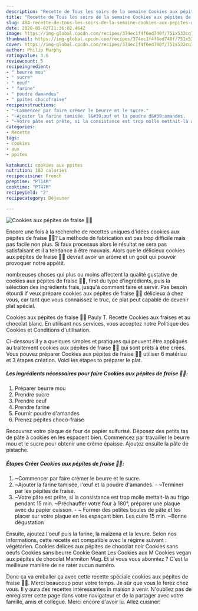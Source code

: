 ```yaml
---
description: "Recette de Tous les soirs de la semaine Cookies aux pépites de fraise 🍓🍪"
title: "Recette de Tous les soirs de la semaine Cookies aux pépites de fraise 🍓🍪"
slug: 484-recette-de-tous-les-soirs-de-la-semaine-cookies-aux-pepites-de-fraise
date: 2020-05-02T21:36:02.464Z
image: https://img-global.cpcdn.com/recipes/374ec1f4f6ed740f/751x532cq70/cookies-aux-pepites-de-fraise-🍓🍪-photo-principale-de-la-recette.jpg
thumbnail: https://img-global.cpcdn.com/recipes/374ec1f4f6ed740f/751x532cq70/cookies-aux-pepites-de-fraise-🍓🍪-photo-principale-de-la-recette.jpg
cover: https://img-global.cpcdn.com/recipes/374ec1f4f6ed740f/751x532cq70/cookies-aux-pepites-de-fraise-🍓🍪-photo-principale-de-la-recette.jpg
author: Philip Murphy
ratingvalue: 3.6
reviewcount: 5
recipeingredient:
- " beurre mou"
- " sucre"
- " oeuf"
- " farine"
- " poudre damandes"
- " ppites chocofraise"
recipeinstructions:
- "~Commencer par faire crèmer le beurre et le sucre."
- "~Ajouter la farine tamisée, l&#39;œuf et la poudre d&#39;amandes.   ~Terminer par les pépites de fraise."
- "~Votre pâte est prête, si la consistance est trop molle mettait-là au frigo pendant 15 min. ~Préchauffer votre four à 180°, préparer une plaque avec du papier cuisson.  ~ Former des petites boules de pâte et les placer sur votre plaque en les espaçant bien. Les cuire 15 min. ~Bonne dégustation"
categories:
- Recette
tags:
- cookies
- aux
- ppites

katakunci: cookies aux ppites 
nutrition: 103 calories
recipecuisine: French
preptime: "PT14M"
cooktime: "PT47M"
recipeyield: "2"
recipecategory: Déjeuner

---
```



![Cookies aux pépites de fraise 🍓🍪](https://img-global.cpcdn.com/recipes/374ec1f4f6ed740f/751x532cq70/cookies-aux-pepites-de-fraise-🍓🍪-photo-principale-de-la-recette.jpg)

Encore une fois à la recherche de recettes uniques d'idées cookies aux pépites de fraise 🍓🍪? La méthode de fabrication est pas trop difficile mais pas facile non plus. Si faux processus alors le résultat ne sera pas satisfaisant et il a tendance à être mauvais. Alors que le délicieux cookies aux pépites de fraise 🍓🍪 devrait avoir un arôme et un goût qui pouvoir provoquer notre appétit.

nombreuses choses qui plus ou moins affectent la qualité gustative de cookies aux pépites de fraise 🍓🍪, first du type d'ingrédients, puis la sélection des ingrédients frais, jusqu'à comment faire et servir. Pas besoin étourdi if veux prépare cookies aux pépites de fraise 🍓🍪 délicieux à chez vous, car tant que vous connaissez le truc, ce plat peut capable de devenir plat spécial.

Cookies aux pépites de fraise 🍓🍪 Pauly T. Recette Cookies aux fraises et au chocolat blanc. En utilisant nos services, vous acceptez notre Politique des Cookies et Conditions d&#39;utilisation.


Ci-dessous il y a quelques simples et pratiques qui peuvent être appliqués au traitement cookies aux pépites de fraise 🍓🍪 qui sont prêts à être créés. Vous pouvez préparer Cookies aux pépites de fraise 🍓🍪 utiliser 6 matériau et 3 étapes création. Voici les étapes to préparer le plat.

<!--inarticleads1-->

##### Les ingrédients nécessaires pour faire Cookies aux pépites de fraise 🍓🍪:

1. Préparer  beurre mou
1. Prendre  sucre
1. Prendre  oeuf
1. Prendre  farine
1. Fournir  poudre d&#39;amandes
1. Prenez  pépites choco-fraise


Recouvrez votre plaque de four de papier sulfurisé. Déposez des petits tas de pâte à cookies en les espacent bien. Commencez par travailler le beurre mou et le sucre pour obtenir une crème épaisse. Ajoutez ensuite la pâte de pistache. 

<!--inarticleads2-->

##### Étapes Créer Cookies aux pépites de fraise 🍓🍪:

1. ~Commencer par faire crèmer le beurre et le sucre.
1. ~Ajouter la farine tamisée, l&#39;œuf et la poudre d&#39;amandes.  -  ~Terminer par les pépites de fraise.
1. ~Votre pâte est prête, si la consistance est trop molle mettait-là au frigo pendant 15 min. ~Préchauffer votre four à 180°, préparer une plaque avec du papier cuisson.  - ~ Former des petites boules de pâte et les placer sur votre plaque en les espaçant bien. Les cuire 15 min. ~Bonne dégustation


Ensuite, ajoutez l&#39;oeuf puis la farine, la maïzena et la levure. Selon nos informations, cette recette est compatible avec le régime suivant : végétarien. Cookies délices aux pépites de chocolat noir Cookies sans oeufs Cookies sans beurre Cookie Géant Les Cookies aux M Cookies vegan aux pépites de chocolat Marmiton Mag. Et si vous vous abonniez ? C&#39;est la meilleure manière de ne rater aucun numéro. 


Donc ça va emballer ça avec cette recette spéciale cookies aux pépites de fraise 🍓🍪. Merci beaucoup pour votre temps. Je sûr que vous le ferez chez vous. Il y aura des recettes  intéressantes in maison à venir. N'oubliez pas de enregistrer cette page dans votre navigateur et de la partager avec votre famille, amis et collègue. Merci encore d'avoir lu. Allez cuisiner!
